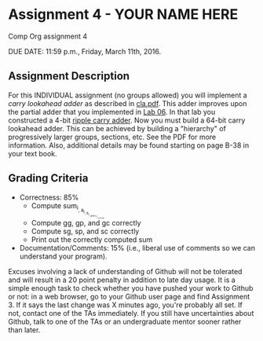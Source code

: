 # Assignment 4 - YOUR NAME HERE
Comp Org assignment 4

DUE DATE: 11:59 p.m., Friday, March 11th, 2016.

## Assignment Description

For this  INDIVIDUAL assignment (no groups allowed) you will implement a *carry lookahead adder* as described in [cla.pdf](http://rpi-csci-2500-2016-spring.github.io/slides/pdf/cla.pdf).
This adder improves upon the partial adder that you implemented in [Lab 06](http://rpi-csci-2500-2016-spring.github.io/lab/2016/03/09/lab06.html).  In that lab you constructed a 4-bit [ripple carry adder](https://en.wikipedia.org/wiki/Adder_(electronics)#Ripple-carry_adder).  Now you must build a 64-bit carry lookahead adder.  This can be achieved by building a "hierarchy" of progressively larger groups, sections, etc.  See the PDF for more information.  Also, additional details may be found starting on page B-38 in your text book.

## Grading Criteria

* Correctness: 85%
  - Compute sum<sub>i<sub>, a<sub>i<sub>, b<sub>i<sub>, and c<sub>i<sub> correctly
  - Compute gg, gp, and gc correctly
  - Compute sg, sp, and sc correctly
  - Print out the correctly computed sum
* Documentation/Comments: 15% (i.e., liberal use of comments so we can
  understand your program).

Excuses  involving a  lack  of  understanding of  Github  will not  be
tolerated and  will result in a  20 point penalty in  addition to late
day  usage.  It  is a  simple enough  task to  check whether  you have
pushed your work to Github or not: in a web browser, go to your Github
user page  and find Assignment  3.  If it  says the last change  was X
minutes ago, you're probably all set.   If not, contact one of the TAs
immediately.  If  you still have  uncertainties about Github,  talk to
one of the TAs or an undergraduate mentor sooner rather than later.
